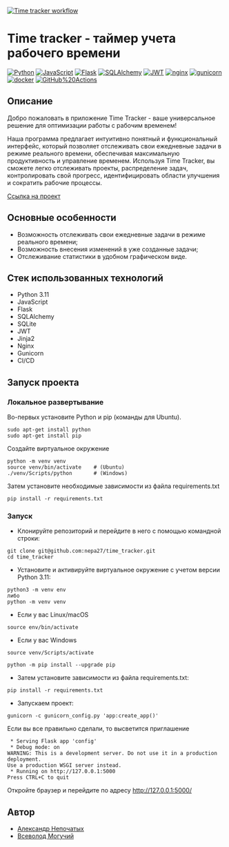 [![Time tracker workflow](https://github.com/nepa27/time_tracker/actions/workflows/main.yml/badge.svg)](https://github.com/nepa27/time_tracker/actions/workflows/main.yml)
# Time tracker - таймер учета рабочего времени
[![Python](https://img.shields.io/badge/-Python-464646?style=flat-square&logo=Python)](https://www.python.org/)
[![JavaScript](https://img.shields.io/badge/-JavaScript-464646?style=flat-square&logo=JavaScript)](https://www.javascript.com/)
[![Flask](https://img.shields.io/badge/-Flask-464646?style=flat-square&logo=Flask)](https://flask.palletsprojects.com/)
[![SQLAlchemy](https://img.shields.io/badge/-SQLAlchemy-464646?style=flat-square&logo=SQLAlchemy)](https://www.sqlalchemy.org/)
[![JWT](https://img.shields.io/badge/-JSON%20Web%20Tokens-464646?style=flat-square&logo=json-web-tokens)](https://jwt.io/)
[![nginx](https://img.shields.io/badge/-nginx-464646?style=flat-square&logo=nginx)](https://www.nginx.com/)
[![gunicorn](https://img.shields.io/badge/-gunicorn-464646?style=flat-square&logo=gunicorn)](https://gunicorn.org/)
[![docker](https://img.shields.io/badge/-Docker-464646?style=flat-square&logo=docker)](https://www.docker.com/)
[![GitHub%20Actions](https://img.shields.io/badge/-GitHub%20Actions-464646?style=flat-square&logo=GitHub%20actions)](https://github.com/features/actions)


## Описание
Добро пожаловать в приложение Time Tracker - ваше универсальное решение для оптимизации работы с рабочим временем!

Наша программа предлагает интуитивно понятный и функциональный интерфейс, который позволяет отслеживать свои ежедневные 
задачи в режиме реального времени, обеспечивая максимальную продуктивность и управление временем. Используя Time Tracker,
вы сможете легко отслеживать проекты, распределение задач, контролировать свой прогресс, идентифицировать области улучшения 
и сократить рабочие процессы.

[Ссылка на проект](https://yaknep-timetracker.ru:8443/)

## Основные особенности
- Возможность отслеживать свои ежедневные задачи в режиме реального времени;
- Возможность внесения изменений в уже созданные задачи;
- Отслеживание статистики в удобном графическом виде.

## Стек использованных технологий
+ Python 3.11
+ JavaScript
+ Flask
+ SQLAlchemy
+ SQLite
+ JWT
+ Jinja2
+ Nginx
+ Gunicorn
+ CI/CD

## Запуск проекта
### Локальное развертывание
Во-первых установите Python и pip (команды для Ubuntu).
```
sudo apt-get install python
sudo apt-get install pip
```
Создайте виртуальное окружение
```
python -m venv venv
source venv/bin/activate    # (Ubuntu)
./venv/Scripts/python       # (Windows)
```
Затем установите необходимые зависимости из файла requirements.txt
```
pip install -r requirements.txt
```

### Запуск
+ Клонируйте репозиторий и перейдите в него с помощью командной строки:
```
git clone git@github.com:nepa27/time_tracker.git
cd time_tracker
```
+ Установите и активируйте виртуальное окружение c учетом версии Python 3.11:

```
python3 -m venv env
либо
python -m venv venv
```
* Если у вас Linux/macOS

```
source env/bin/activate
```

* Если у вас Windows

```
source venv/Scripts/activate
```
```
python -m pip install --upgrade pip
```

+ Затем установите зависимости из файла requirements.txt:

```
pip install -r requirements.txt
```

+ Запускаем проект:

```
gunicorn -c gunicorn_config.py 'app:create_app()'
```
Если вы все правильно сделали, то высветится приглашение
```
 * Serving Flask app 'config'
 * Debug mode: on
WARNING: This is a development server. Do not use it in a production deployment.
Use a production WSGI server instead.
 * Running on http://127.0.0.1:5000
Press CTRL+C to quit
```
Откройте браузер и перейдите по адресу http://127.0.0.1:5000/

## Автор
+ [Александр Непочатых](https://github.com/nepa27)
+ [Всеволод Могучий](https://github.com/seva123321)
